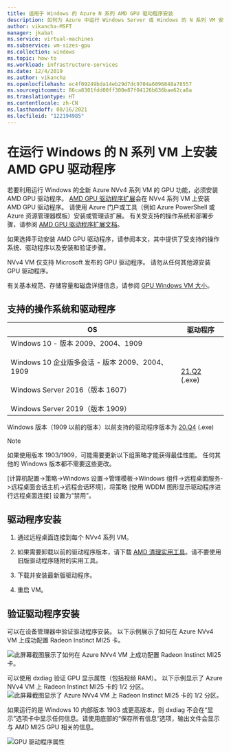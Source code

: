 ```yaml
---
title: 适用于 Windows 的 Azure N 系列 AMD GPU 驱动程序安装
description: 如何为 Azure 中运行 Windows Server 或 Windows 的 N 系列 VM 安装 AMD GPU 驱动程序
author: vikancha-MSFT
manager: jkabat
ms.service: virtual-machines
ms.subservice: vm-sizes-gpu
ms.collection: windows
ms.topic: how-to
ms.workload: infrastructure-services
ms.date: 12/4/2019
ms.author: vikancha
ms.openlocfilehash: ec4f09249bda14eb29d7dc9704a6096848a78557
ms.sourcegitcommit: 86ca8301fdd00ff300e87f04126b636bae62ca8a
ms.translationtype: HT
ms.contentlocale: zh-CN
ms.lasthandoff: 08/16/2021
ms.locfileid: "122194985"
---
```

# <a name="install-amd-gpu-drivers-on-n-series-vms-running-windows"></a>在运行 Windows 的 N 系列 VM 上安装 AMD GPU 驱动程序

若要利用运行 Windows 的全新 Azure NVv4 系列 VM 的 GPU 功能，必须安装 AMD GPU 驱动程序。 [AMD GPU 驱动程序扩展](../extensions/hpccompute-amd-gpu-windows.md)会在 NVv4 系列 VM 上安装 AMD GPU 驱动程序。 请使用 Azure 门户或工具（例如 Azure PowerShell 或 Azure 资源管理器模板）安装或管理该扩展。 有关受支持的操作系统和部署步骤，请参阅 [AMD GPU 驱动程序扩展文档](../extensions/hpccompute-amd-gpu-windows.md)。

如果选择手动安装 AMD GPU 驱动程序，请参阅本文，其中提供了受支持的操作系统、驱动程序以及安装和验证步骤。

NVv4 VM 仅支持 Microsoft 发布的 GPU 驱动程序。 请勿从任何其他源安装 GPU 驱动程序。

有关基本规范、存储容量和磁盘详细信息，请参阅 [GPU Windows VM 大小](../sizes-gpu.md?toc=/azure/virtual-machines/windows/toc.json)。



## <a name="supported-operating-systems-and-drivers"></a>支持的操作系统和驱动程序

| OS | 驱动程序 |
| -------- |------------- |
| Windows 10 - 版本 2009、2004、1909 <br/><br/>Windows 10 企业版多会话 - 版本 2009、2004、1909 <br/><br/>Windows Server 2016（版本 1607）<br/><br/>Windows Server 2019（版本 1909） | [21.Q2](https://download.microsoft.com/download/3/4/8/3481cf8d-1706-49b0-aa09-08c9468305ab/AMD-Azure-NVv4-Windows-Driver-21Q2.exe) (.exe) |

Windows 版本（1909 以前的版本）以前支持的驱动程序版本为 [20.Q4](https://download.microsoft.com/download/f/1/6/f16e6275-a718-40cd-a366-9382739ebd39/AMD-Azure-NVv4-Driver-20Q4.exe) (.exe)

 > [!NOTE]
   >  如果使用版本 1903/1909，可能需要更新以下组策略才能获得最佳性能。 任何其他的 Windows 版本都不需要这些更改。
   >  
   >  [计算机配置->策略->Windows 设置->管理模板->Windows 组件->远程桌面服务->远程桌面会话主机->远程会话环境]，将策略 [使用 WDDM 图形显示驱动程序进行远程桌面连接] 设置为“禁用”。
   >  

 
## <a name="driver-installation"></a>驱动程序安装

1. 通过远程桌面连接到每个 NVv4 系列 VM。

2. 如果需要卸载以前的驱动程序版本，请下载 [AMD 清理实用工具](https://download.microsoft.com/download/4/f/1/4f19b714-9304-410f-9c64-826404e07857/AMDCleanupUtilityni.exe)。请不要使用旧版驱动程序随附的实用工具。

3. 下载并安装最新版驱动程序。

4. 重启 VM。

## <a name="verify-driver-installation"></a>验证驱动程序安装

可以在设备管理器中验证驱动程序安装。 以下示例展示了如何在 Azure NVv4 VM 上成功配置 Radeon Instinct MI25 卡。
<br />

![此屏幕截图展示了如何在 Azure NVv4 VM 上成功配置 Radeon Instinct MI25 卡。](./media/n-series-amd-driver-setup/device-manager.png)

可以使用 dxdiag 验证 GPU 显示属性（包括视频 RAM）。 以下示例显示了 Azure NVv4 VM 上 Radeon Instinct MI25 卡的 1/2 分区。
<br />
![此屏幕截图显示了 Azure NVv4 VM 上 Radeon Instinct MI25 卡的 1/2 分区。](./media/n-series-amd-driver-setup/dxdiag-output-new.png)

如果运行的是 Windows 10 内部版本 1903 或更高版本，则 dxdiag 不会在“显示”选项卡中显示任何信息。请使用底部的“保存所有信息”选项，输出文件会显示与 AMD MI25 GPU 相关的信息。

![GPU 驱动程序属性](./media/n-series-amd-driver-setup/dxdiag-details.png)
